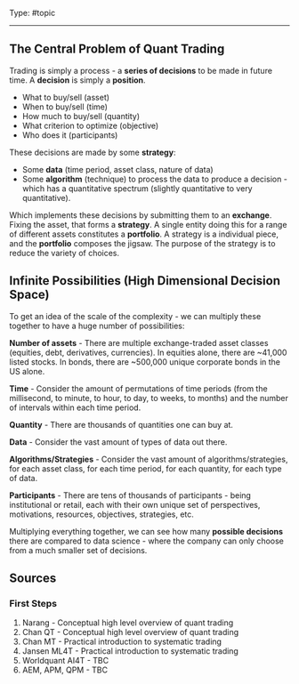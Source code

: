 Type: #topic

---
## The Central Problem of Quant Trading

Trading is simply a process - a **series of decisions** to be made in future time. A **decision** is simply a **position**.

* What to buy/sell (asset)
* When to buy/sell (time)
* How much to buy/sell (quantity)
* What criterion to optimize (objective)
* Who does it (participants)

These decisions are made by some **strategy**:

* Some **data** (time period, asset class, nature of data) 
* Some **algorithm** (technique) to process the data to produce a decision - which has a quantitative spectrum (slightly quantitative to very quantitative).

Which implements these decisions by submitting them to an **exchange**. Fixing the asset, that forms a **strategy**. A single entity doing this for a range of different assets constitutes a **portfolio**. A strategy is a individual piece, and the **portfolio** composes the jigsaw. The purpose of the strategy is to reduce the variety of choices.

## Infinite Possibilities (High Dimensional Decision Space)

To get an idea of the scale of the complexity - we can multiply these together to have a huge number of possibilities:

**Number of assets** - There are multiple exchange-traded asset classes (equities, debt, derivatives, currencies). In equities alone, there are ~41,000 listed stocks. In bonds, there are ~500,000 unique corporate bonds in the US alone.

**Time** - Consider the amount of permutations of time periods (from the millisecond, to minute, to hour, to day, to weeks, to months) and the number of intervals within each time period. 

**Quantity** - There are thousands of quantities one can buy at.

**Data** - Consider the vast amount of types of data out there.

**Algorithms/Strategies** - Consider the vast amount of algorithms/strategies, for each asset class, for each time period, for each quantity, for each type of data.

**Participants** - There are tens of thousands of participants - being institutional or retail, each with their own unique set of perspectives, motivations, resources, objectives, strategies, etc.

Multiplying everything together, we can see how many **possible decisions** there are compared to data science - where the company can only choose from a much smaller set of decisions.

## Sources

### First Steps

1. Narang - Conceptual high level overview of quant trading
1. Chan QT - Conceptual high level overview of quant trading 
2. Chan MT - Practical introduction to systematic trading
2. Jansen ML4T - Practical introduction to systematic trading
2. Worldquant AI4T - TBC
3. AEM, APM, QPM  - TBC
